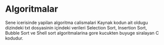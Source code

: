 # Algoritmalar
Sene icerisinde yapilan algoritma calismalari
Kaynak kodun ait oldugu dizindeki txt dosyasinin içindeki verileri Selection Sort, Insertion Sort, Bubble Sort ve Shell sort algoritmalarina
gore kucukten buyuge siralayan C kodudur.
